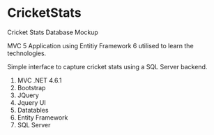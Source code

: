 # CricketStats
Cricket Stats Database Mockup

MVC 5 Application using Entitiy Framework 6 utilised to learn the technologies.

Simple interface to capture cricket stats using a SQL Server backend.

1. MVC .NET 4.6.1
2. Bootstrap
3. JQuery
4. Jquery UI
5. Datatables
6. Entity Framework
7. SQL Server
